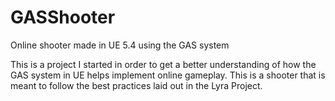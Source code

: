 # GASShooter
Online shooter made in UE 5.4 using the GAS system


This is a project I started in order to get a better understanding of how the GAS system in UE helps implement online gameplay. This is a shooter that is meant to follow the best practices laid out in the Lyra Project.

